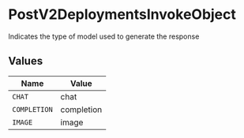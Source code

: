 # PostV2DeploymentsInvokeObject

Indicates the type of model used to generate the response


## Values

| Name         | Value        |
| ------------ | ------------ |
| `CHAT`       | chat         |
| `COMPLETION` | completion   |
| `IMAGE`      | image        |